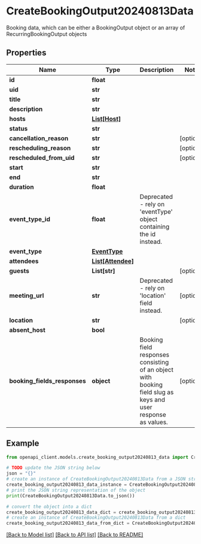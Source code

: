 # CreateBookingOutput20240813Data

Booking data, which can be either a BookingOutput object or an array of RecurringBookingOutput objects

## Properties

Name | Type | Description | Notes
------------ | ------------- | ------------- | -------------
**id** | **float** |  | 
**uid** | **str** |  | 
**title** | **str** |  | 
**description** | **str** |  | 
**hosts** | [**List[Host]**](Host.md) |  | 
**status** | **str** |  | 
**cancellation_reason** | **str** |  | [optional] 
**rescheduling_reason** | **str** |  | [optional] 
**rescheduled_from_uid** | **str** |  | [optional] 
**start** | **str** |  | 
**end** | **str** |  | 
**duration** | **float** |  | 
**event_type_id** | **float** | Deprecated - rely on &#39;eventType&#39; object containing the id instead. | 
**event_type** | [**EventType**](EventType.md) |  | 
**attendees** | [**List[Attendee]**](Attendee.md) |  | 
**guests** | **List[str]** |  | [optional] 
**meeting_url** | **str** | Deprecated - rely on &#39;location&#39; field instead. | [optional] 
**location** | **str** |  | [optional] 
**absent_host** | **bool** |  | 
**booking_fields_responses** | **object** | Booking field responses consisting of an object with booking field slug as keys and user response as values. | [optional] 

## Example

```python
from openapi_client.models.create_booking_output20240813_data import CreateBookingOutput20240813Data

# TODO update the JSON string below
json = "{}"
# create an instance of CreateBookingOutput20240813Data from a JSON string
create_booking_output20240813_data_instance = CreateBookingOutput20240813Data.from_json(json)
# print the JSON string representation of the object
print(CreateBookingOutput20240813Data.to_json())

# convert the object into a dict
create_booking_output20240813_data_dict = create_booking_output20240813_data_instance.to_dict()
# create an instance of CreateBookingOutput20240813Data from a dict
create_booking_output20240813_data_from_dict = CreateBookingOutput20240813Data.from_dict(create_booking_output20240813_data_dict)
```
[[Back to Model list]](../README.md#documentation-for-models) [[Back to API list]](../README.md#documentation-for-api-endpoints) [[Back to README]](../README.md)


